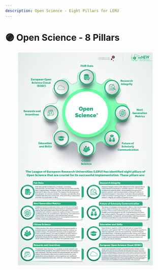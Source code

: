 ```yaml
---
description: Open Science - Eight Pillars for LERU
---
```


# 🟣 Open Science - 8 Pillars

<div data-full-width="true"><figure><img src="../../.gitbook/assets/Updated-01.jpg" alt=""><figcaption></figcaption></figure></div>
